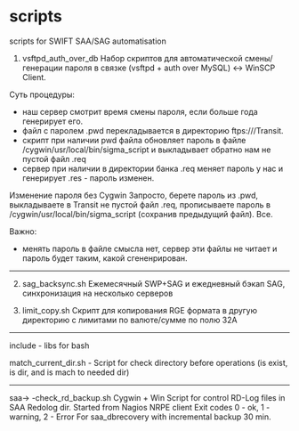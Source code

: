 # scripts
scripts for SWIFT SAA/SAG automatisation


1. vsftpd_auth_over_db
Набор скриптов для автоматической смены/генерации пароля в связке (vsftpd + auth over MySQL) <-> WinSCP Client.

Суть процедуры:
- наш сервер смотрит время смены пароля, если больше года генерирует его.
- файл с паролем <bic4>.pwd перекладывается в директорию ftps://<bic4>/Transit.
- скрипт при наличии pwd файла обновляет пароль в файле /cygwin/usr/local/bin/sigma_script и выкладывает обратно нам не пустой 
  файл <bic4>.req
- сервер при наличии в директории банка <bic4>.req меняет пароль у нас и генерирует <bic4>.res - пароль изменен.

Изменение пароля без Cygwin
Запросто, берете пароль из <bic4>.pwd,  выкладываете в Transit не пустой файл <bic4>.req, прописываете пароль в /cygwin/usr/local/bin/sigma_script (сохранив предыдущий файл). Все.

Важно:
- менять пароль в файле смысла нет, сервер эти файлы не читает и пароль будет таким, какой сгененрирован.

---------------------------------------------------------------------------------------------------------


2. sag_backsync.sh Ежемесячный SWP+SAG и ежедневный бэкап SAG, синхронизация на несколько серверов

3. limit_copy.sh Скрипт для копирования RGE формата в другую директорию с лимитами по валюте/сумме по полю 32A

----------------------------------------------------------------------------------------------------------

include - libs for bash

match_current_dir.sh - Script for check directory before operations (is exist, is dir, and is mach to needed dir)

---------------------------------------------------------------------------------------------------------
saa->
 -check_rd_backup.sh
    Cygwin + Win
    Script for control RD-Log files in SAA Redolog dir.
    Started from Nagios NRPE client
    Exit codes 0 - ok, 1 - warning, 2 - Error
    For saa_dbrecovery with incremental backup 30 min.
